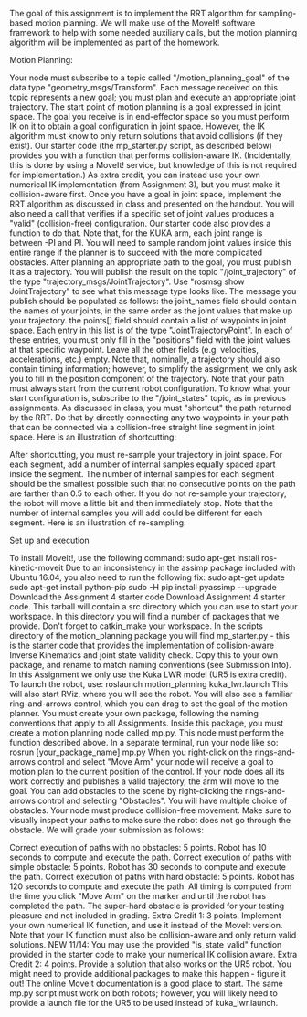 The goal of this assignment is to implement the RRT algorithm for sampling-based motion planning. We will make use of the MoveIt! software framework to help with some needed auxiliary calls, but the motion planning algorithm will be implemented as part of the homework.

Motion Planning:

Your node must subscribe to a topic called "/motion_planning_goal" of the data type "geometry_msgs/Transform". Each message received on this topic represents a new goal; you must plan and execute an appropriate joint trajectory.
The start point of motion planning is a goal expressed in joint space. The goal you receive is in end-effector space so you must perform IK on it to obtain a goal configuration in joint space. However, the IK algorithm must know to only return solutions that avoid collisions (if they exist). Our starter code (the mp_starter.py script, as described below) provides you with a function that performs collision-aware IK. (Incidentally, this is done by using a MoveIt! service, but knowledge of this is not required for implementation.) As extra credit, you can instead use your own numerical IK implementation (from Assignment 3), but you must make it collision-aware first.
Once you have a goal in joint space, implement the RRT algorithm as discussed in class and presented on the handout.
You will also need a call that verifies if a specific set of joint values produces a "valid" (collision-free) configuration. Our starter code also provides a function to do that.
Note that, for the KUKA arm, each joint range is between -PI and PI. You will need to sample random joint values inside this entire range if the planner is to succeed with the more complicated obstacles.
After planning an appropriate path to the goal, you must publish it as a trajectory. You will publish the result on the topic "/joint_trajectory" of the type "trajectory_msgs/JointTrajectory". Use "rosmsg show JointTrajectory" to see what this message type looks like. The message you publish should be populated as follows:
the joint_names field should contain the names of your joints, in the same order as the joint values that make up your trajectory.
the points[] field should contain a list of waypoints in joint space. Each entry in this list is of the type "JointTrajectoryPoint". In each of these entries, you must only fill in the "positions" field with the joint values at that specific waypoint. Leave all the other fields (e.g.  velocities, accelerations, etc.) empty.
Note that, nominally, a trajectory should also contain timing information; however, to simplify the assignment, we only ask you to fill in the position component of the trajectory.
Note that your path must always start from the current robot configuration. To know what your start configuration is, subscribe to the "/joint_states" topic, as in previous assignments.
As discussed in class, you must "shortcut" the path returned by the RRT. Do that by directly connecting any two waypoints in your path that can be connected via a collision-free straight line segment in joint space. Here is an illustration of shortcutting:


After shortcutting, you must re-sample your trajectory in joint space. For each segment, add a number of internal samples equally spaced apart inside the segment. The number of internal samples for each segment should be the smallest possible such that no consecutive points on the path are farther than 0.5 to each other. If you do not re-sample your trajectory, the robot will move a little bit and then immediately stop. Note that the number of internal samples you will add could be different for each segment. Here is an illustration of re-sampling:


Set up and execution

To install MoveIt!, use the following command:
sudo apt-get install ros-kinetic-moveit
Due to an inconsistency in the assimp package included with Ubuntu 16.04, you also need to run the following fix:
sudo apt-get update
sudo apt-get install python-pip
sudo -H pip install pyassimp --upgrade
Download the Assignment 4 starter code Download Assignment 4 starter code. This tarball will contain a src directory which you can use to start your workspace. In this directory you will find a number of packages that we provide. Don't forget to catkin_make your workspace.
In the scripts directory of the motion_planning package you will find mp_starter.py - this is the starter code that provides the implementation of collision-aware Inverse Kinematics and joint state validity check. Copy this to your own package, and rename to match naming conventions (see Submission Info).
In this Assignment we only use the Kuka LWR model (UR5 is extra credit). To launch the robot, use:
roslaunch motion_planning kuka_lwr.launch
This will also start RViz, where you will see the robot. You will also see a familiar ring-and-arrows control, which you can drag to set the goal of the motion planner.
You must create your own package, following the naming conventions that apply to all Assignments. Inside this package, you must create a motion planning node called mp.py. This node must perform the function described above. In a separate terminal, run your node like so:
rosrun [your_package_name] mp.py
When you right-click on the rings-and-arrows control and select "Move Arm" your node will receive a goal to motion plan to the current position of the control. If your node does all its work correctly and publishes a valid trajectory, the arm will move to the goal.
You can add obstacles to the scene by right-clicking the rings-and-arrows control and selecting "Obstacles". You will have multiple choice of obstacles.
Your node must produce collision-free movement. Make sure to visually inspect your paths to make sure the robot does not go through the obstacle.
We will grade your submission as follows:

Correct execution of paths with no obstacles: 5 points. Robot has 10 seconds to compute and execute the path.
Correct execution of paths with simple obstacle: 5 points. Robot has 30 seconds to compute and execute the path.
Correct execution of paths with hard obstacle: 5 points. Robot has 120 seconds to compute and execute the path.
All timing is computed from the time you click "Move Arm" on the marker and until the robot has completed the path.
The super-hard obstacle is provided for your testing pleasure and not included in grading.
Extra Credit 1: 3 points. Implement your own numerical IK function, and use it instead of the MoveIt version. Note that your IK function must also be collision-aware and only return valid solutions.  NEW 11/14: You may use the provided "is_state_valid" function provided in the starter code to make your numerical IK collision aware.
Extra Credit 2: 4 points. Provide a solution that also works on the UR5 robot. You might need to provide additional packages to make this happen - figure it out! The online MoveIt documentation is a good place to start. The same mp.py script must work on both robots; however, you will likely need to provide a launch file for the UR5 to be used instead of kuka_lwr.launch.
